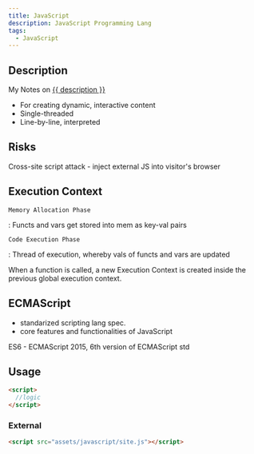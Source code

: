 ```yaml
---
title: JavaScript
description: JavaScript Programming Lang
tags:
  - JavaScript
---
```


## Description

My Notes on [{{ description }}](https://en.wikipedia.org/wiki/JavaScript)

- For creating dynamic, interactive content
- Single-threaded
- Line-by-line, interpreted

## Risks

Cross-site script attack - inject external JS into visitor's browser


## Execution Context

`Memory Allocation Phase`

:    Functs and vars get stored into mem as key-val pairs

`Code Execution Phase`

:    Thread of execution, whereby vals of functs and vars are updated

When a function is called, a new Execution Context is created inside the previous global execution context.

## ECMAScript

- standarized scripting lang spec.
- core features and functionalities of JavaScript

ES6 - ECMAScript 2015, 6th version of ECMAScript std

## Usage

```html title="Embedded in head or body elememt"
<script>
  //logic
</script>
```

### External

```html title="Link to External File in head element"
<script src="assets/javascript/site.js"></script>
```
